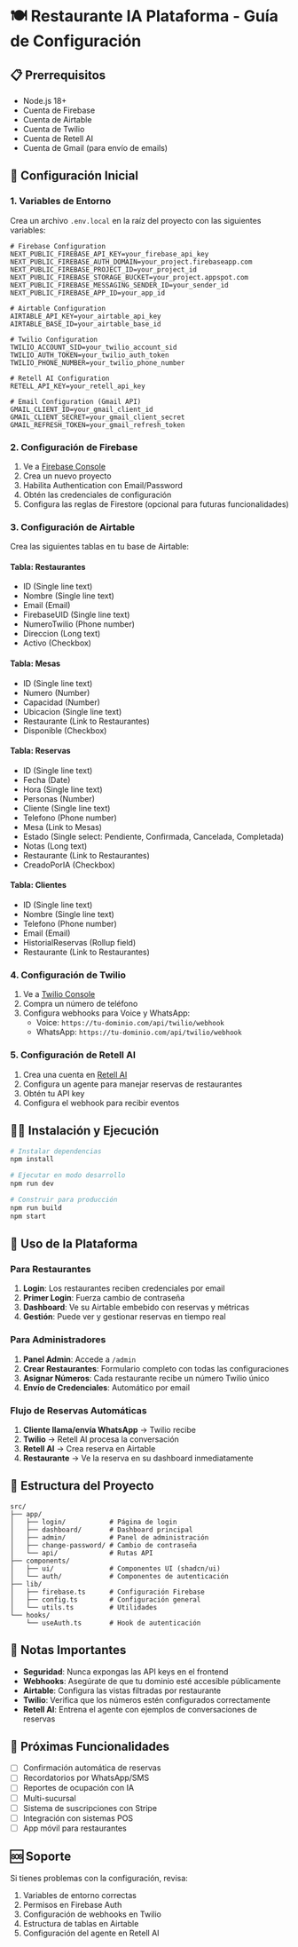 # 🍽️ Restaurante IA Plataforma - Guía de Configuración

## 📋 Prerrequisitos

- Node.js 18+ 
- Cuenta de Firebase
- Cuenta de Airtable
- Cuenta de Twilio
- Cuenta de Retell AI
- Cuenta de Gmail (para envío de emails)

## 🚀 Configuración Inicial

### 1. Variables de Entorno

Crea un archivo `.env.local` en la raíz del proyecto con las siguientes variables:

```env
# Firebase Configuration
NEXT_PUBLIC_FIREBASE_API_KEY=your_firebase_api_key
NEXT_PUBLIC_FIREBASE_AUTH_DOMAIN=your_project.firebaseapp.com
NEXT_PUBLIC_FIREBASE_PROJECT_ID=your_project_id
NEXT_PUBLIC_FIREBASE_STORAGE_BUCKET=your_project.appspot.com
NEXT_PUBLIC_FIREBASE_MESSAGING_SENDER_ID=your_sender_id
NEXT_PUBLIC_FIREBASE_APP_ID=your_app_id

# Airtable Configuration
AIRTABLE_API_KEY=your_airtable_api_key
AIRTABLE_BASE_ID=your_airtable_base_id

# Twilio Configuration
TWILIO_ACCOUNT_SID=your_twilio_account_sid
TWILIO_AUTH_TOKEN=your_twilio_auth_token
TWILIO_PHONE_NUMBER=your_twilio_phone_number

# Retell AI Configuration
RETELL_API_KEY=your_retell_api_key

# Email Configuration (Gmail API)
GMAIL_CLIENT_ID=your_gmail_client_id
GMAIL_CLIENT_SECRET=your_gmail_client_secret
GMAIL_REFRESH_TOKEN=your_gmail_refresh_token
```

### 2. Configuración de Firebase

1. Ve a [Firebase Console](https://console.firebase.google.com/)
2. Crea un nuevo proyecto
3. Habilita Authentication con Email/Password
4. Obtén las credenciales de configuración
5. Configura las reglas de Firestore (opcional para futuras funcionalidades)

### 3. Configuración de Airtable

Crea las siguientes tablas en tu base de Airtable:

#### Tabla: Restaurantes
- ID (Single line text)
- Nombre (Single line text)
- Email (Email)
- FirebaseUID (Single line text)
- NumeroTwilio (Phone number)
- Direccion (Long text)
- Activo (Checkbox)

#### Tabla: Mesas
- ID (Single line text)
- Numero (Number)
- Capacidad (Number)
- Ubicacion (Single line text)
- Restaurante (Link to Restaurantes)
- Disponible (Checkbox)

#### Tabla: Reservas
- ID (Single line text)
- Fecha (Date)
- Hora (Single line text)
- Personas (Number)
- Cliente (Single line text)
- Telefono (Phone number)
- Mesa (Link to Mesas)
- Estado (Single select: Pendiente, Confirmada, Cancelada, Completada)
- Notas (Long text)
- Restaurante (Link to Restaurantes)
- CreadoPorIA (Checkbox)

#### Tabla: Clientes
- ID (Single line text)
- Nombre (Single line text)
- Telefono (Phone number)
- Email (Email)
- HistorialReservas (Rollup field)
- Restaurante (Link to Restaurantes)

### 4. Configuración de Twilio

1. Ve a [Twilio Console](https://console.twilio.com/)
2. Compra un número de teléfono
3. Configura webhooks para Voice y WhatsApp:
   - Voice: `https://tu-dominio.com/api/twilio/webhook`
   - WhatsApp: `https://tu-dominio.com/api/twilio/webhook`

### 5. Configuración de Retell AI

1. Crea una cuenta en [Retell AI](https://retellai.com/)
2. Configura un agente para manejar reservas de restaurantes
3. Obtén tu API key
4. Configura el webhook para recibir eventos

## 🏃‍♂️ Instalación y Ejecución

```bash
# Instalar dependencias
npm install

# Ejecutar en modo desarrollo
npm run dev

# Construir para producción
npm run build
npm start
```

## 📱 Uso de la Plataforma

### Para Restaurantes

1. **Login**: Los restaurantes reciben credenciales por email
2. **Primer Login**: Fuerza cambio de contraseña
3. **Dashboard**: Ve su Airtable embebido con reservas y métricas
4. **Gestión**: Puede ver y gestionar reservas en tiempo real

### Para Administradores

1. **Panel Admin**: Accede a `/admin`
2. **Crear Restaurantes**: Formulario completo con todas las configuraciones
3. **Asignar Números**: Cada restaurante recibe un número Twilio único
4. **Envío de Credenciales**: Automático por email

### Flujo de Reservas Automáticas

1. **Cliente llama/envía WhatsApp** → Twilio recibe
2. **Twilio** → Retell AI procesa la conversación
3. **Retell AI** → Crea reserva en Airtable
4. **Restaurante** → Ve la reserva en su dashboard inmediatamente

## 🔧 Estructura del Proyecto

```
src/
├── app/
│   ├── login/           # Página de login
│   ├── dashboard/       # Dashboard principal
│   ├── admin/           # Panel de administración
│   ├── change-password/ # Cambio de contraseña
│   └── api/             # Rutas API
├── components/
│   ├── ui/              # Componentes UI (shadcn/ui)
│   └── auth/            # Componentes de autenticación
├── lib/
│   ├── firebase.ts      # Configuración Firebase
│   ├── config.ts        # Configuración general
│   └── utils.ts         # Utilidades
└── hooks/
    └── useAuth.ts       # Hook de autenticación
```

## 🚨 Notas Importantes

- **Seguridad**: Nunca expongas las API keys en el frontend
- **Webhooks**: Asegúrate de que tu dominio esté accesible públicamente
- **Airtable**: Configura las vistas filtradas por restaurante
- **Twilio**: Verifica que los números estén configurados correctamente
- **Retell AI**: Entrena el agente con ejemplos de conversaciones de reservas

## 🔮 Próximas Funcionalidades

- [ ] Confirmación automática de reservas
- [ ] Recordatorios por WhatsApp/SMS
- [ ] Reportes de ocupación con IA
- [ ] Multi-sucursal
- [ ] Sistema de suscripciones con Stripe
- [ ] Integración con sistemas POS
- [ ] App móvil para restaurantes

## 🆘 Soporte

Si tienes problemas con la configuración, revisa:

1. Variables de entorno correctas
2. Permisos en Firebase Auth
3. Configuración de webhooks en Twilio
4. Estructura de tablas en Airtable
5. Configuración del agente en Retell AI
